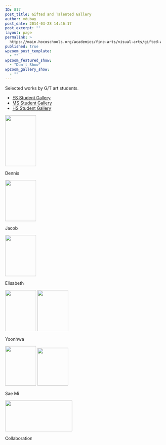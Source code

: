 ```yaml
---
ID: 817
post_title: Gifted and Talented Gallery
author: vdubay
post_date: 2014-03-28 14:46:17
post_excerpt: ""
layout: page
permalink: >
  https://main.hocoschools.org/academics/fine-arts/visual-arts/gifted-and-talented-gallery/
published: true
wpzoom_post_template:
  - ""
wpzoom_featured_show:
  - "Don't Show"
wpzoom_gallery_show:
  - ""
---
```

<p>Selected works by G/T art students.</p>

<ul>
  <li><a href="/academics/fine-arts/visual-arts/elementary-school-gallery/">ES Student Gallery</a></li>
  <li><a href="/academics/fine-arts/visual-arts/middle-school-gallery/">MS Student Gallery</a></li>
  <li><a href="/academics/fine-arts/visual-arts/high-school-gallery/">HS Student Gallery</a></li>
</ul>

<a href="/f/academics/arts/visualarts/gal_gt_dennis.jpg">
<img alt="" src="/f/academics/arts/visualarts/gal_gt_dennis.jpg" width="100" height="165" border="0" /></a>

<p>Dennis</p>

<a href="/f/academics/arts/visualarts/gal_gt_jacob.jpg">
<img alt="" src="/f/academics/arts/visualarts/gal_gt_jacob.jpg" width="100" height="133" border="0" /></a>

<p>Jacob</p>

<a href="/f/academics/arts/visualarts/gal_gt_elisabeth.jpg">
<img alt="" src="/f/academics/arts/visualarts/gal_gt_elisabeth.jpg" width="100" height="133" border="0" /></a>

<p>Elisabeth</p>

<a href="/f/academics/arts/visualarts/gal_gt_01.jpg">
<img alt="" src="/f/academics/arts/visualarts/gal_gt_01.jpg" width="100" height="133" border="0" /></a>


<a href="/f/academics/arts/visualarts/gal_gt_yoonhwa.jpg">
<img alt="" src="/f/academics/arts/visualarts/gal_gt_yoonhwa.jpg" width="100" height="133" border="0" /></a>

<p>Yoonhwa</p>

<a href="/f/academics/arts/visualarts/gal_gt_02.jpg">
<img alt="" src="/f/academics/arts/visualarts/gal_gt_02.jpg" width="100" height="128" border="0" /></a>

<a href="/f/academics/arts/visualarts/gal_gt_saemi.jpg">
<img alt="" src="/f/academics/arts/visualarts/gal_gt_saemi.jpg" width="100" height="122" border="0" /></a>

<p>Sae Mi</p>

<a href="/f/academics/arts/visualarts/gal_gt_collaboration.jpg">
<img alt="" src="/f/academics/arts/visualarts/gal_gt_collaboration.jpg" width="217" height="100" border="0" /></a>

<p>Collaboration</p>